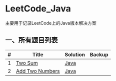 # LeetCode_Java
主要用于记录LeetCode上的Java版本解决方案

## **一、所有题目列表**
|#|Title|Solution|Backup|
|---|----| ----- |---------|
|1|[Two Sum](https://leetcode.com/problems/two-sum/)|[Java](https://github.com/Gahon1995/LeetCode_Java/tree/master/src/com/gahon/easy/_001/TwoSum.java)|
|2|[Add Two Numbers](https://leetcode.com/problems/add-two-numbers/)|[Java](https://github.com/Gahon1995/LeetCode_Java/tree/master/src/com/gahon/medium/AddTwoNumbers.java)|